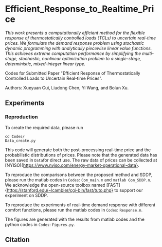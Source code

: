 # Efficient_Response_to_Realtime_Price

_This work presents a computationally efficient method for the flexible response of thermostatically controlled loads (TCLs) to uncertain real-time prices. We formulate the demand response problem using stochastic dynamic programming with analytically piecewise linear value functions. This achieves extreme computation performance by simplifying the multi-stage, stochastic, nonlinear optimization problem to a single-stage, deterministic, mixed-integer linear type._

Codes for Submitted Paper "Efficient Response of Thermostatically Controlled Loads to Uncertain Real-time Prices".

Authors: Xueyuan Cui, Liudong Chen, Yi Wang, and Bolun Xu.

## Experiments

### Reproduction
To create the required data, please run
```
cd Codes/
Data_create.py
```
This code will generate both the post-processing real-time price and the probabilistic distributions of prices. Please note that the generated data has been saved in ```Data```for direct use. The raw data of prices can be collected at [NYISO]{https://www.nyiso.com/energy-market-operational-data}.

To reproduce the comparisons between the proposed method and SDDP, please run the matlab codes in ```Codes```: ```Com_main.m``` and ```matlab Com_SDDP.m```. We acknowledge the open-source toolbox named [FAST]{https://stanford.edu/~lcambier/cgi-bin/fast/tuto.php} to support our experiment on SDDP.

To reproduce the experiments of real-time demand response with different comfort functions, please run the matlab codes in ```Codes```: ```Response.m```.

The figures are generated with the results from matlab codes and the python codes in ```Codes```: ```Figures.py```.

## Citation
```
```
